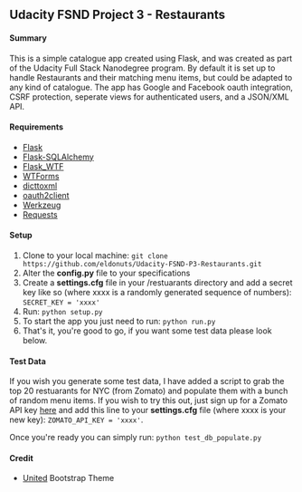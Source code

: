 ## Udacity FSND Project 3 - Restaurants

#### Summary

This is a simple catalogue app created using Flask, and was created as part of the Udacity Full Stack Nanodegree program. By default it is set up to handle Restaurants and their matching menu items, but could be adapted to any kind of catalogue. The app has Google and Facebook oauth integration, CSRF protection, seperate views for authenticated users, and a JSON/XML API.

#### Requirements

* [Flask](http://flask.pocoo.org/)
* [Flask-SQLAlchemy](http://flask-sqlalchemy.pocoo.org/)
* [Flask_WTF](https://flask-wtf.readthedocs.org)
* [WTForms](https://wtforms.readthedocs.org)
* [dicttoxml](https://pypi.python.org/pypi/dicttoxml)
* [oauth2client](https://pypi.python.org/pypi/oauth2client)
* [Werkzeug](http://werkzeug.pocoo.org/)
* [Requests](http://docs.python-requests.org/)

#### Setup

1. Clone to your local machine: ```git clone https://github.com/eldonuts/Udacity-FSND-P3-Restaurants.git```
2. Alter the **config.py** file to your specifications
3. Create a **settings.cfg** file in your /restuarants directory and add a secret key like so (where xxxx is a randomly generated sequence of numbers): ```SECRET_KEY = 'xxxx'```
4. Run: ```python setup.py```
5. To start the app you just need to run: ```python run.py```
6. That's it, you're good to go, if you want some test data please look below.

#### Test Data

If you wish you generate some test data, I have added a script to grab the top 20 restuarants for NYC (from Zomato) and populate them with a bunch of random menu items. If you wish to try this out, just sign up for a Zomato API key [here](https://developers.zomato.com) and add this line to your **settings.cfg** file (where xxxx is your new key): ```ZOMATO_API_KEY = 'xxxx'```.

Once you're ready you can simply run: ```python test_db_populate.py```

#### Credit

* [United](https://bootswatch.com/united/) Bootstrap Theme
